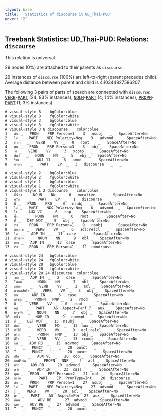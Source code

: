 ```yaml
---
layout: base
title:  'Statistics of discourse in UD_Thai-PUD'
udver: '2'
---
```


## Treebank Statistics: UD_Thai-PUD: Relations: `discourse`

This relation is universal.

29 nodes (0%) are attached to their parents as `discourse`.

29 instances of `discourse` (100%) are left-to-right (parent precedes child).
Average distance between parent and child is 4.10344827586207.

The following 3 pairs of parts of speech are connected with `discourse`: <tt><a href="th_pud-pos-VERB.html">VERB</a></tt>-<tt><a href="th_pud-pos-PART.html">PART</a></tt> (24; 83% instances), <tt><a href="th_pud-pos-NOUN.html">NOUN</a></tt>-<tt><a href="th_pud-pos-PART.html">PART</a></tt> (4; 14% instances), <tt><a href="th_pud-pos-PROPN.html">PROPN</a></tt>-<tt><a href="th_pud-pos-PART.html">PART</a></tt> (1; 3% instances).


~~~ conllu
# visual-style 8	bgColor:blue
# visual-style 8	fgColor:white
# visual-style 3	bgColor:blue
# visual-style 3	fgColor:white
# visual-style 3 8 discourse	color:blue
1	ฉัน	_	PRON	PRP	Person=1	3	nsubj	_	SpaceAfter=No
2	ไม่	_	PART	NEG	Polarity=Neg	3	advmod	_	SpaceAfter=No
3	เรียก	_	VERB	VV	_	0	root	_	SpaceAfter=No
4	มัน	_	PRON	PRP	Person=3	3	obj	_	SpaceAfter=No
5	ว่า	_	VERB	VV	_	3	xcomp	_	SpaceAfter=No
6	สัตว์	_	NOUN	NN	_	5	obj	_	SpaceAfter=No
7	ร้าย	_	ADJ	JJ	_	6	amod	_	SpaceAfter=No
8	หรอก	_	PART	EP	_	3	discourse	_	_

~~~


~~~ conllu
# visual-style 2	bgColor:blue
# visual-style 2	fgColor:white
# visual-style 1	bgColor:blue
# visual-style 1	fgColor:white
# visual-style 1 2 discourse	color:blue
1	พี่น้อง	_	NOUN	NN	_	6	vocative	_	SpaceAfter=No
2	ครับ	_	PART	EP	_	1	discourse	_	_
3	นี่	_	PRON	PRD	_	6	nsubj	_	SpaceAfter=No
4	ไม่	_	PART	NEG	Polarity=Neg	6	advmod	_	SpaceAfter=No
5	ใช่	_	AUX	VC	_	6	cop	_	SpaceAfter=No
6	สิ่ง	_	NOUN	NN	_	0	root	_	SpaceAfter=No
7	ที่	_	DET	WDT	_	9	obj	_	SpaceAfter=No
8	เรา	_	PRON	PRP	Person=1	9	nsubj	_	SpaceAfter=No
9	ต้องการ	_	VERB	VV	_	6	acl:relcl	_	SpaceAfter=No
10	ใน	_	ADP	IN	_	11	case	_	SpaceAfter=No
11	ประเทศ	_	NOUN	NN	_	9	obl	_	SpaceAfter=No
12	ของ	_	ADP	IN	_	13	case	_	SpaceAfter=No
13	เรา	_	PRON	PRP	Person=1	11	nmod:poss	_	_

~~~


~~~ conllu
# visual-style 24	bgColor:blue
# visual-style 24	fgColor:white
# visual-style 20	bgColor:blue
# visual-style 20	fgColor:white
# visual-style 20 24 discourse	color:blue
1	จาก	_	ADP	IN	_	2	case	_	SpaceAfter=No
2	โพสต์	_	NOUN	NN	_	7	obl	_	SpaceAfter=No
3	แสดง	_	VERB	VV	_	2	acl	_	SpaceAfter=No
4	ความเสียใจ	_	VERB	VV	_	3	obj	_	SpaceAfter=No
5	บน	_	ADP	IN	_	6	case	_	SpaceAfter=No
6	เฟซบุ๊ก	_	PROPN	NNP	_	2	nmod	_	_
7	มี	_	VERB	VV	_	0	root	_	SpaceAfter=No
8	อยู่	_	PART	AS	Aspect=Perf	7	aux	_	SpaceAfter=No
9	บรรทัด	_	NOUN	NN	_	7	obj	_	SpaceAfter=No
10	หนึ่ง	_	NUM	CD	_	9	nummod	_	SpaceAfter=No
11	ที่	_	DET	WDT	_	13	nsubj	_	SpaceAfter=No
12	ต้อง	_	VERB	MD	_	13	aux	_	SpaceAfter=No
13	ทำให้	_	VERB	VV	_	9	acl:relcl	_	SpaceAfter=No
14	คริส	_	PROPN	NNP	_	13	obj	_	SpaceAfter=No
15	ดีใจ	_	VERB	VV	_	13	xcomp	_	SpaceAfter=No
16	แน่	_	ADV	RB	_	15	advmod	_	SpaceAfter=No
17	:	_	PUNCT	:	_	20	punct	_	_
18	“	_	PUNCT	``	_	20	punct	_	SpaceAfter=No
19	เป็น	_	AUX	VC	_	20	cop	_	SpaceAfter=No
20	แอฟริกัน	_	PROPN	NNP	_	9	acl	_	SpaceAfter=No
21	มาก	_	ADV	RB	_	20	advmod	_	SpaceAfter=No
22	กว่า	_	ADP	IN	_	23	case	_	SpaceAfter=No
23	คุณ	_	PRON	PRP	Person=2	21	obl	_	SpaceAfter=No
24	เหรอ	_	PART	EP	PronType=Int	20	discourse	_	_
25	ฉัน	_	PRON	PRP	Person=1	27	nsubj	_	SpaceAfter=No
26	ไม่	_	PART	NEG	Polarity=Neg	27	advmod	_	SpaceAfter=No
27	รู้	_	VERB	VV	_	20	acl	_	SpaceAfter=No
28	มา	_	PART	AS	Aspect=Perf	27	aux	_	SpaceAfter=No
29	ก่อน	_	ADV	RB	_	27	advmod	_	SpaceAfter=No
30	เลย	_	ADV	RB	_	27	advmod	_	SpaceAfter=No
31	”	_	PUNCT	''	_	20	punct	_	_

~~~


